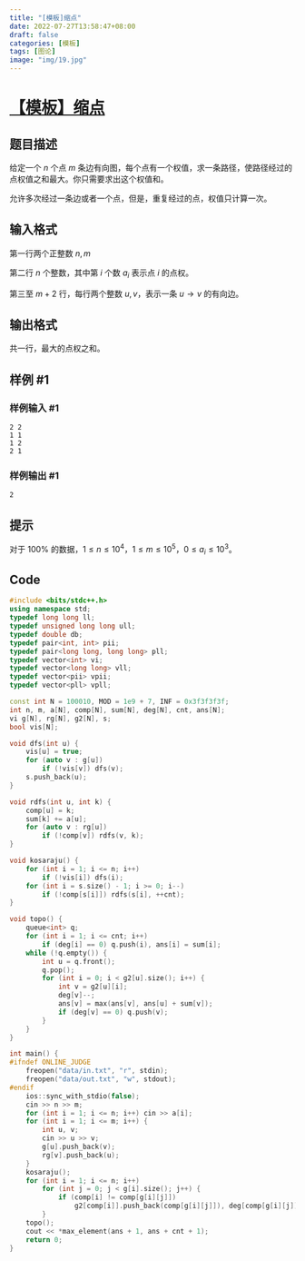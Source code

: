 ```yaml
---
title: "[模板]缩点"
date: 2022-07-27T13:58:47+08:00
draft: false
categories:	[模板]
tags: [图论]
image: "img/19.jpg"
---
```


# [【模板】缩点](https://www.luogu.com.cn/problem/P3387)

## 题目描述

给定一个 $n$ 个点 $m$ 条边有向图，每个点有一个权值，求一条路径，使路径经过的点权值之和最大。你只需要求出这个权值和。

允许多次经过一条边或者一个点，但是，重复经过的点，权值只计算一次。

## 输入格式

第一行两个正整数 $n,m$

第二行 $n$ 个整数，其中第 $i$ 个数 $a_i$ 表示点 $i$ 的点权。

第三至 $m+2$ 行，每行两个整数 $u,v$，表示一条 $u\rightarrow v$ 的有向边。

## 输出格式

共一行，最大的点权之和。

## 样例 #1

### 样例输入 #1

```
2 2
1 1
1 2
2 1
```

### 样例输出 #1

```
2
```

## 提示

对于 $100\%$ 的数据，$1\le n \le 10^4$，$1\le m \le 10^5$，$0\le a_i\le 10^3$。


## Code


```cpp
#include <bits/stdc++.h>
using namespace std;
typedef long long ll;
typedef unsigned long long ull;
typedef double db;
typedef pair<int, int> pii;
typedef pair<long long, long long> pll;
typedef vector<int> vi;
typedef vector<long long> vll;
typedef vector<pii> vpii;
typedef vector<pll> vpll;

const int N = 100010, MOD = 1e9 + 7, INF = 0x3f3f3f3f;
int n, m, a[N], comp[N], sum[N], deg[N], cnt, ans[N];
vi g[N], rg[N], g2[N], s;
bool vis[N];

void dfs(int u) {
    vis[u] = true;
    for (auto v : g[u])
        if (!vis[v]) dfs(v);
    s.push_back(u);
}

void rdfs(int u, int k) {
    comp[u] = k;
    sum[k] += a[u];
    for (auto v : rg[u])
        if (!comp[v]) rdfs(v, k);
}

void kosaraju() {
    for (int i = 1; i <= n; i++)
        if (!vis[i]) dfs(i);
    for (int i = s.size() - 1; i >= 0; i--)
        if (!comp[s[i]]) rdfs(s[i], ++cnt);
}

void topo() {
    queue<int> q;
    for (int i = 1; i <= cnt; i++)
        if (deg[i] == 0) q.push(i), ans[i] = sum[i];
    while (!q.empty()) {
        int u = q.front();
        q.pop();
        for (int i = 0; i < g2[u].size(); i++) {
            int v = g2[u][i];
            deg[v]--;
            ans[v] = max(ans[v], ans[u] + sum[v]);
            if (deg[v] == 0) q.push(v);
        }
    }
}

int main() {
#ifndef ONLINE_JUDGE
    freopen("data/in.txt", "r", stdin);
    freopen("data/out.txt", "w", stdout);
#endif
    ios::sync_with_stdio(false);
    cin >> n >> m;
    for (int i = 1; i <= n; i++) cin >> a[i];
    for (int i = 1; i <= m; i++) {
        int u, v;
        cin >> u >> v;
        g[u].push_back(v);
        rg[v].push_back(u);
    }
    kosaraju();
    for (int i = 1; i <= n; i++)
        for (int j = 0; j < g[i].size(); j++) {
            if (comp[i] != comp[g[i][j]])
                g2[comp[i]].push_back(comp[g[i][j]]), deg[comp[g[i][j]]]++;
        }
    topo();
    cout << *max_element(ans + 1, ans + cnt + 1);
    return 0;
}
```


